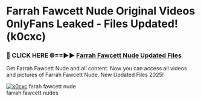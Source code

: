 # Farrah Fawcett Nude Original Videos 0nlyFans Leaked - Files Updated! (k0cxc)

<h3>🔴 CLICK HERE 🌐==►► <a href="https://tinyurl.com/52m3yx9h" rel="nofollow">Farrah Fawcett Nude Updated Files</a></h3>

Get Farrah Fawcett Nude and all content. Now you can access all videos and pictures of Farrah Fawcett Nude. New Updated Files 2025!

[![k0cxc](https://i.imgur.com/TnHtlc8.gif)](https://tinyurl.com/52m3yx9h)
farah fawcett nude<br>
farrah fawcett nudes